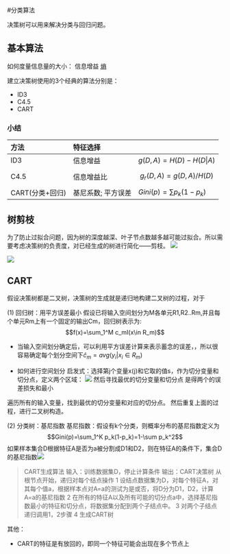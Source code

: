 #分类算法

决策树可以用来解决分类与回归问题。


## 基本算法

如何度量信息量的大小： 信息增益
[熵](../../../Draft/8_DeepLearning/dl_book/第三章%20概率与信息论.md#^d128ed)


建立决策树使用的3个经典的算法分别是：
- ID3
- C4.5
- CART
### 小结

|  方法   |  特征选择   |                            |
|:------|:--------|:---------------------------|
|  ID3  |  信息增益   |  $g(D, A)=H(D)- H(D\|A)$    |
| C4.5  |  信息增益比  |  $$g_r(D,A)=g(D,A)/H(D)$$  |
| CART(分类+回归)  | 基尼系数; 平方误差    |   $Gini(p)=\sum p_k(1-p_k)$                 |  




## 树剪枝
为了防止过拟合问题，因为树的深度越深、叶子节点数越多越可能过拟合。所以需要考虑决策树的负责度，对已经生成的树进行简化——剪枝。
![](../../../Draft/media/Pasted%20image%2020220510203354.png)


![](../../../Draft/media/Pasted%20image%2020220510203536.png)


## CART
假设决策树都是二叉树，决策树的生成就是递归地构建二叉树的过程，对于

(1) 回归树：用平方误差最小
假设已将输入空间划分为M各单元R1,R2..Rm,并且每个单元Rm上有一个固定的输出Cm，回归树表示为:
$$f(x)=\sum_1^M c_mI(x\in R_m)$$
- 当输入空间划分确定后，可以利用平方误差计算来表示蓄念的误差，，所以很容易确定每个划分空间下$\hat c_m = avg(y_i|x_i \in R_m)$

- 如何进行空间划分
启发式：选择第j个变量x(j)和它取的值s，作为切分变量和切分点，定义两个区域：
![](../../../Draft/media/Pasted%20image%2020220510210119.png)
然后寻找最优的切分变量和切分点 是得两个的误差损失和最小

遍历所有的输入变量，找到最优的切分变量和对应的切分点。
然后重复上面的过程，进行二叉树构造。



(2) 分类树：基尼指数
基尼指数：假设有k个分类，则概率分布的基尼指数定义为
$$Gini(p)=\sum_1^K p_k(1-p_k)=1-\sum p_k^2$$
如果样本集合D根据特征A是否为a被分割成D1和D2，则在特征A的条件下，集合D的基尼指数![](../../../Draft/media/Pasted%20image%2020220510212438.png)


> CART生成算法
输入：训练数据集D，停止计算条件
输出：CART决策树
从根节点开始，递归对每个结点操作
1 设结点数据集为D，对每个特征A，对其每个值a，根据样本点对A=a的测试为是或否，将D分为D1，D2，计算A=a的基尼指数
2 在所有的特征A以及所有可能的切分点a中，选择基尼指数最小的特征和切分点，将数据集分配到两个子结点中。
3 对两个子结点递归调用1，2步骤
4 生成CART树


其他：
- CART的特征是有放回的，即同一个特征可能会出现在多个节点上